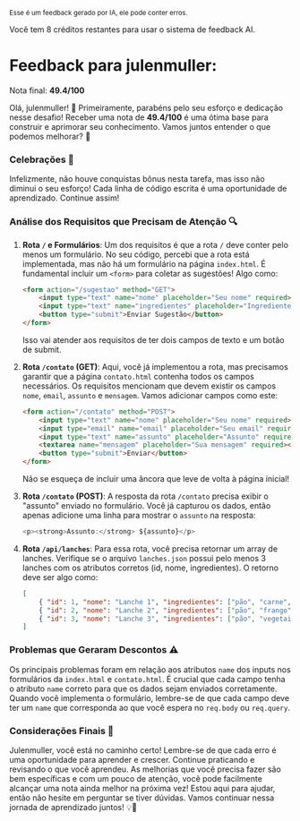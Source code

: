 <sup>Esse é um feedback gerado por IA, ele pode conter erros.</sup>

Você tem 8 créditos restantes para usar o sistema de feedback AI.

# Feedback para julenmuller:

Nota final: **49.4/100**

Olá, julenmuller! 🚀 Primeiramente, parabéns pelo seu esforço e dedicação nesse desafio! Receber uma nota de **49.4/100** é uma ótima base para construir e aprimorar seu conhecimento. Vamos juntos entender o que podemos melhorar? 💪

### Celebrações 🎉
Infelizmente, não houve conquistas bônus nesta tarefa, mas isso não diminui o seu esforço! Cada linha de código escrita é uma oportunidade de aprendizado. Continue assim! 

### Análise dos Requisitos que Precisam de Atenção 🔍

1. **Rota `/` e Formulários**: Um dos requisitos é que a rota `/` deve conter pelo menos um formulário. No seu código, percebi que a rota está implementada, mas não há um formulário na página `index.html`. É fundamental incluir um `<form>` para coletar as sugestões! Algo como:
   ```html
   <form action="/sugestao" method="GET">
       <input type="text" name="nome" placeholder="Seu nome" required>
       <input type="text" name="ingredientes" placeholder="Ingredientes" required>
       <button type="submit">Enviar Sugestão</button>
   </form>
   ```
   Isso vai atender aos requisitos de ter dois campos de texto e um botão de submit. 

2. **Rota `/contato` (GET)**: Aqui, você já implementou a rota, mas precisamos garantir que a página `contato.html` contenha todos os campos necessários. Os requisitos mencionam que devem existir os campos `nome`, `email`, `assunto` e `mensagem`. Vamos adicionar campos como este:
   ```html
   <form action="/contato" method="POST">
       <input type="text" name="nome" placeholder="Seu nome" required>
       <input type="email" name="email" placeholder="Seu email" required>
       <input type="text" name="assunto" placeholder="Assunto" required>
       <textarea name="mensagem" placeholder="Sua mensagem" required></textarea>
       <button type="submit">Enviar</button>
   </form>
   ```
   Não se esqueça de incluir uma âncora que leve de volta à página inicial! 

3. **Rota `/contato` (POST)**: A resposta da rota `/contato` precisa exibir o "assunto" enviado no formulário. Você já capturou os dados, então apenas adicione uma linha para mostrar o `assunto` na resposta:
   ```javascript
   <p><strong>Assunto:</strong> ${assunto}</p>
   ```

4. **Rota `/api/lanches`**: Para essa rota, você precisa retornar um array de lanches. Verifique se o arquivo `lanches.json` possui pelo menos 3 lanches com os atributos corretos (id, nome, ingredientes). O retorno deve ser algo como:
   ```json
   [
       { "id": 1, "nome": "Lanche 1", "ingredientes": ["pão", "carne", "queijo"] },
       { "id": 2, "nome": "Lanche 2", "ingredientes": ["pão", "frango", "salada"] },
       { "id": 3, "nome": "Lanche 3", "ingredientes": ["pão", "vegetais", "molho"] }
   ]
   ```

### Problemas que Geraram Descontos ⚠️

Os principais problemas foram em relação aos atributos `name` dos inputs nos formulários da `index.html` e `contato.html`. É crucial que cada campo tenha o atributo `name` correto para que os dados sejam enviados corretamente. Quando você implementa o formulário, lembre-se de que cada campo deve ter um `name` que corresponda ao que você espera no `req.body` ou `req.query`.

### Considerações Finais 🌟
Julenmuller, você está no caminho certo! Lembre-se de que cada erro é uma oportunidade para aprender e crescer. Continue praticando e revisando o que você aprendeu. As melhorias que você precisa fazer são bem específicas e com um pouco de atenção, você pode facilmente alcançar uma nota ainda melhor na próxima vez! Estou aqui para ajudar, então não hesite em perguntar se tiver dúvidas. Vamos continuar nessa jornada de aprendizado juntos! 💡🚀